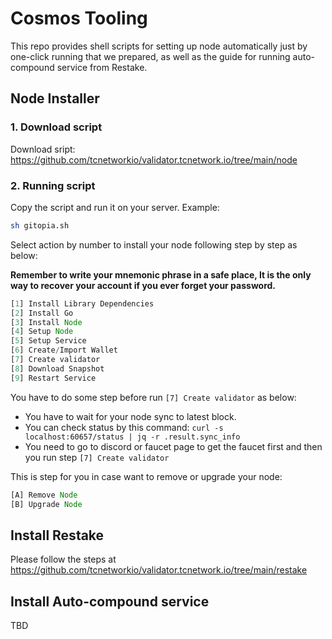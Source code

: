 # Cosmos Tooling

This repo provides shell scripts for setting up node automatically just by one-click running that we prepared, as well as the guide for running auto-compound service from Restake.

## Node Installer

### 1. Download script

Download sript: <https://github.com/tcnetworkio/validator.tcnetwork.io/tree/main/node>

### 2. Running script

Copy the script and run it on your server.
Example:

```sh
sh gitopia.sh
```

Select action by number to install your node following step by step as below:

**Remember to write your mnemonic phrase in a safe place,
 It is the only way to recover your account if you ever forget your password.**

  ```js
  [1] Install Library Dependencies
  [2] Install Go
  [3] Install Node
  [4] Setup Node
  [5] Setup Service
  [6] Create/Import Wallet
  [7] Create validator
  [8] Download Snapshot
  [9] Restart Service
  ```

You have to do some step before run `[7] Create validator` as below:

- You have to wait for your node sync to latest block.
- You can check status by this command: `curl -s localhost:60657/status | jq -r .result.sync_info`
- You need to go to discord or faucet page to get the faucet first and then you run step `[7] Create validator`

This is step for you in case want to remove or upgrade your node:

  ```js
  [A] Remove Node
  [B] Upgrade Node
  ```

## Install Restake

Please follow the steps at <https://github.com/tcnetworkio/validator.tcnetwork.io/tree/main/restake>

## Install Auto-compound service

TBD
